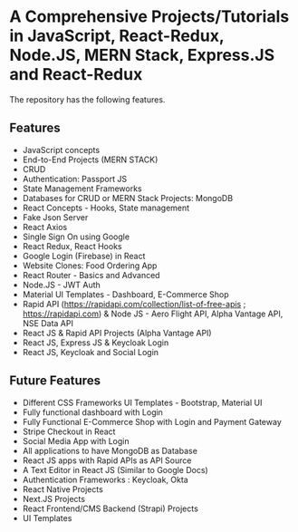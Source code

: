 # A Comprehensive Projects/Tutorials in JavaScript, React-Redux, Node.JS, MERN Stack, Express.JS and React-Redux
The repository has the following features.

## Features

- JavaScript concepts
- End-to-End Projects (MERN STACK)
- CRUD
- Authentication: Passport JS
- State Management Frameworks
- Databases for CRUD or MERN Stack Projects: MongoDB
- React Concepts - Hooks, State management
- Fake Json Server
- React Axios
- Single Sign On using Google
- React Redux, React Hooks
- Google Login (Firebase) in React
- Website Clones: Food Ordering App
- React Router - Basics and Advanced
- Node.JS - JWT Auth
- Material UI Templates - Dashboard, E-Commerce Shop
- Rapid API (https://rapidapi.com/collection/list-of-free-apis ; https://rapidapi.com) & Node JS - Aero Flight API, Alpha Vantage API, NSE Data API
- React JS & Rapid API Projects (Alpha Vantage API)
- React JS, Express JS & Keycloak Login
- React JS, Keycloak and Social Login


## Future Features
- Different CSS Frameworks UI Templates - Bootstrap, Material UI
- Fully functional dashboard with Login
- Fully Functional E-Commerce Shop with Login and Payment Gateway
- Stripe Checkout in React
- Social Media App with Login
- All applications to have MongoDB as Database
- React JS apps with Rapid APIs as API Source
- A Text Editor in React JS (Similar to Google Docs)
- Authentication Frameworks : Keycloak, Okta
- React Native Projects
- Next.JS Projects
- React Frontend/CMS Backend (Strapi) Projects
- UI Templates